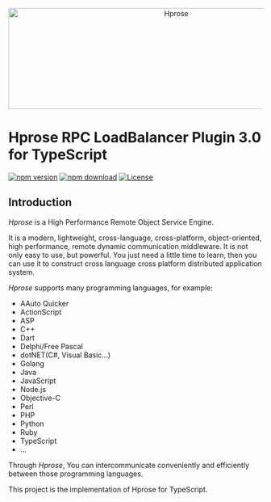 <p align="center"><img src="https://hprose.com/banner.@2x.png" alt="Hprose" title="Hprose" width="650" height="200" /></p>

# Hprose RPC LoadBalancer Plugin 3.0 for TypeScript

[![npm version](https://img.shields.io/npm/v/@hprose/rpc-plugin-loadbalancer.svg)](https://www.npmjs.com/package/@hprose/rpc-plugin-loadbalancer)
[![npm download](https://img.shields.io/npm/dm/@hprose/rpc-plugin-loadbalancer.svg)](https://www.npmjs.com/package/@hprose/rpc-plugin-loadbalancer)
[![License](https://img.shields.io/npm/l/@hprose/rpc-plugin-loadbalancer.svg)](http://opensource.org/licenses/MIT)

## Introduction

*Hprose* is a High Performance Remote Object Service Engine.

It is a modern, lightweight, cross-language, cross-platform, object-oriented, high performance, remote dynamic communication middleware. It is not only easy to use, but powerful. You just need a little time to learn, then you can use it to construct cross language cross platform distributed application system.

*Hprose* supports many programming languages, for example:

* AAuto Quicker
* ActionScript
* ASP
* C++
* Dart
* Delphi/Free Pascal
* dotNET(C#, Visual Basic...)
* Golang
* Java
* JavaScript
* Node.js
* Objective-C
* Perl
* PHP
* Python
* Ruby
* TypeScript
* ...

Through *Hprose*, You can intercommunicate conveniently and efficiently between those programming languages.

This project is the implementation of Hprose for TypeScript.
